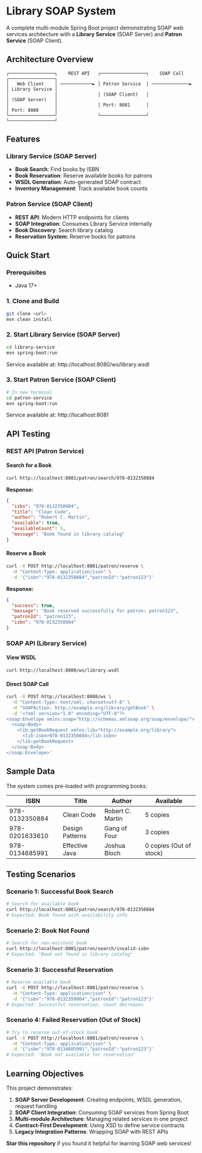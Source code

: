 # Library SOAP System

A complete multi-module Spring Boot project demonstrating SOAP web services architecture with a **Library Service** (SOAP Server) and **Patron Service** (SOAP Client).

## Architecture Overview

```
┌─────────────────┐    REST API   ┌─────────────────┐    SOAP Call    ┌─────────────────┐
│   Web Client    │ ────────────► │ Patron Service  │ ──────────────► │ Library Service │
│                 │               │ (SOAP Client)   │                 │ (SOAP Server)   │
│                 │               │ Port: 8081      │                 │ Port: 8080      │
└─────────────────┘               └─────────────────┘                 └─────────────────┘
```

## Features

### Library Service (SOAP Server)
- **Book Search**: Find books by ISBN
- **Book Reservation**: Reserve available books for patrons
- **WSDL Generation**: Auto-generated SOAP contract
- **Inventory Management**: Track available book counts

### Patron Service (SOAP Client)
- **REST API**: Modern HTTP endpoints for clients
- **SOAP Integration**: Consumes Library Service internally
- **Book Discovery**: Search library catalog
- **Reservation System**: Reserve books for patrons

## Quick Start

### Prerequisites
- Java 17+

### 1. Clone and Build
```bash
git clone <url>
mvn clean install
```

### 2. Start Library Service (SOAP Server)
```bash
cd library-service
mvn spring-boot:run
```
Service available at: http://localhost:8080/ws/library.wsdl

### 3. Start Patron Service (SOAP Client)
```bash
# In new terminal
cd patron-service  
mvn spring-boot:run
``` 
Service available at: http://localhost:8081

## API Testing

### REST API (Patron Service)

#### Search for a Book
```bash
curl http://localhost:8081/patron/search/978-0132350884
```

**Response:**
```json
{
  "isbn": "978-0132350884",
  "title": "Clean Code",
  "author": "Robert C. Martin",
  "available": true,
  "availableCount": 5,
  "message": "Book found in library catalog"
}
```

#### Reserve a Book
```bash
curl -X POST http://localhost:8081/patron/reserve \
  -H "Content-Type: application/json" \
  -d '{"isbn":"978-0132350884","patronId":"patron123"}'
```

**Response:**
```json
{
  "success": true,
  "message": "Book reserved successfully for patron: patron123",
  "patronId": "patron123",
  "isbn": "978-0132350884"
}
```

### SOAP API (Library Service)

#### View WSDL
```bash
curl http://localhost:8080/ws/library.wsdl
```

#### Direct SOAP Call
```bash
curl -X POST http://localhost:8080/ws \
  -H "Content-Type: text/xml; charset=utf-8" \
  -H "SOAPAction: http://example.org/library/getBook" \
  -d '<?xml version="1.0" encoding="UTF-8"?>
<soap:Envelope xmlns:soap="http://schemas.xmlsoap.org/soap/envelope/">
  <soap:Body>
    <lib:getBookRequest xmlns:lib="http://example.org/library">
      <lib:isbn>978-0132350884</lib:isbn>
    </lib:getBookRequest>
  </soap:Body>
</soap:Envelope>'
```

## Sample Data

The system comes pre-loaded with programming books:

| ISBN | Title | Author | Available |
|------|-------|--------|-----------|
| 978-0132350884 | Clean Code | Robert C. Martin | 5 copies |
| 978-0201633610 | Design Patterns | Gang of Four | 3 copies |
| 978-0134685991 | Effective Java | Joshua Bloch | 0 copies (Out of stock) |

## Testing Scenarios

### Scenario 1: Successful Book Search
```bash
# Search for available book
curl http://localhost:8081/patron/search/978-0132350884
# Expected: Book found with availability info
```

### Scenario 2: Book Not Found
```bash
# Search for non-existent book
curl http://localhost:8081/patron/search/invalid-isbn
# Expected: "Book not found in library catalog"
```

### Scenario 3: Successful Reservation
```bash
# Reserve available book
curl -X POST http://localhost:8081/patron/reserve \
  -H "Content-Type: application/json" \
  -d '{"isbn":"978-0132350884","patronId":"patron123"}'
# Expected: Successful reservation, count decreases
```

### Scenario 4: Failed Reservation (Out of Stock)
```bash
# Try to reserve out-of-stock book
curl -X POST http://localhost:8081/patron/reserve \
  -H "Content-Type: application/json" \
  -d '{"isbn":"978-0134685991","patronId":"patron123"}'
# Expected: "Book not available for reservation"
```
## Learning Objectives

This project demonstrates:

1. **SOAP Server Development**: Creating endpoints, WSDL generation, request handling
2. **SOAP Client Integration**: Consuming SOAP services from Spring Boot
3. **Multi-module Architecture**: Managing related services in one project
4. **Contract-First Development**: Using XSD to define service contracts
5. **Legacy Integration Patterns**: Wrapping SOAP with REST APIs

**Star this repository** if you found it helpful for learning SOAP web services!
